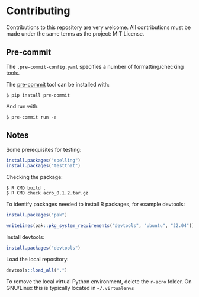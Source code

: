 # Contributing

Contributions to this repository are very welcome. All contributions must be
made under the same terms as the project: MIT License.

## Pre-commit

The `.pre-commit-config.yaml` specifies a number of formatting/checking tools.

The [pre-commit](https://pre-commit.com) tool can be installed with:

```
$ pip install pre-commit
```

And run with:

```
$ pre-commit run -a
```

## Notes

Some prerequisites for testing:

```R
install.packages("spelling")
install.packages("testthat")
```

Checking the package:

```
$ R CMD build .
$ R CMD check acro_0.1.2.tar.gz
```

To identify packages needed to install R packages, for example devtools:

```R
install.packages("pak")

writeLines(pak::pkg_system_requirements("devtools", "ubuntu", "22.04"))
```

Install devtools:

```R
install.packages("devtools")
```

Load the local repository:

```R
devtools::load_all(".")
```

To remove the local virtual Python environment, delete the `r-acro` folder.
On GNU/Linux this is typically located in `~/.virtualenvs`

